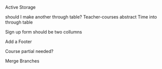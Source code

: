 Active Storage


should I make another through table?
    Teacher-courses
        abstract Time into through table

Sign up form should be two collumns

Add a Footer

Course partial needed?

Merge Branches
